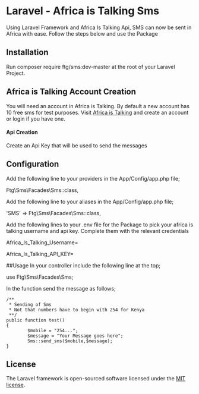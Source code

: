 # Laravel - Africa is Talking Sms 


Using Laravel Framework and Africa Is Talking Api, SMS can now be sent in Africa with ease. Follow the steps below and use the Package
## Installation

Run composer require ftg/sms:dev-master at the root of your Laravel Project.

## Africa is Talking Account Creation

You will need an account in Africa is Talking. By default a new account has 10 free sms for test purposes. Visit [Africa is Talking](https://account.africastalking.com/login) and create an account or login if you have one. 
#### Api Creation
Create an Api Key that will be used to send the messages
 
## Configuration
Add the following line to your providers in the App/Config/app.php file;

Ftg\Sms\Facades\Sms::class,

Add the following line to your aliases in the App/Config/app.php file;

'SMS' => Ftg\Sms\Facades\Sms::class,

Add the following lines to your .env file for the Package to pick your africa is talking username and api key. Complete them with the relevant credentials

Africa_Is_Talking_Username=

Africa_Is_Talking_API_KEY=

##Usage
In your controller include the following line at the top;

use Ftg\Sms\Facades\Sms;

In the function send the message as follows;

    /**
     * Sending of Sms
     * Not that numbers have to begin with 254 for Kenya
     **/
    public function test()
    {
            $mobile = "254...";
            $message = "Your Message goes here";
            Sms::send_sms($mobile,$message);
    }

## License

The Laravel framework is open-sourced software licensed under the [MIT license](http://opensource.org/licenses/MIT).
